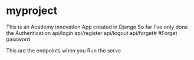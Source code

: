 # myproject
This is an Academy innovation App created in Django
So far I've only done the Authentication
api/login
api/register
api/logout
api/forget# #Forget password

This are the endpoints when you Run the serve
